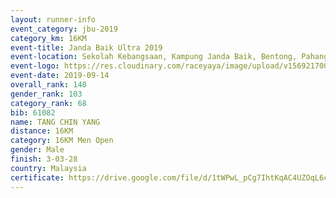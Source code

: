 ```yaml
---
layout: runner-info 
event_category: jbu-2019 
category_km: 16KM 
event-title: Janda Baik Ultra 2019 
event-location: Sekolah Kebangsaan, Kampung Janda Baik, Bentong, Pahang, Malaysia 
event-logo: https://res.cloudinary.com/raceyaya/image/upload/v1569217009/logo/janda-baik_vch1pc.jpg 
event-date: 2019-09-14
overall_rank: 148
gender_rank: 103
category_rank: 68
bib: 61082
name: TANG CHIN YANG
distance: 16KM
category: 16KM Men Open
gender: Male
finish: 3-03-28
country: Malaysia
certificate: https://drive.google.com/file/d/1tWPwL_pCg7IhtKqAC4UZOqL6cqYU3q9T/view?usp=sharing
---
```

